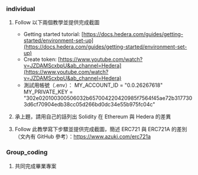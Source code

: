 ### individual
1. Follow 以下兩個教學並提供完成截圖
   - Getting started tutorial: [https://docs.hedera.com/guides/getting-started/environment-set-up](https://docs.hedera.com/guides/getting-started/environment-set-up)
   - Create token: [https://www.youtube.com/watch?v=JZDAMScxbpU&ab_channel=Hedera](https://www.youtube.com/watch?v=JZDAMScxbpU&ab_channel=Hedera)
   - 測試用帳號（.env）：
     MY_ACCOUNT_ID = "0.0.26267618"\
     MY_PRIVATE_KEY = "302e020100300506032b657004220420985f7564f45ae72b3177303d6cf70904edb38cc05d266bd0dc34e55b975fc04c"

2. 承上題，請用自己的話列出 Solidity 在 Ethereum 與 Hedera 的差異
3. Follow 此教學寫下步驟並提供完成截圖，簡述 ERC721 與 ERC721A 的差別（文內有 GitHub 參考）：https://www.azuki.com/erc721a


### Group_coding
1. 共同完成畢業專案
